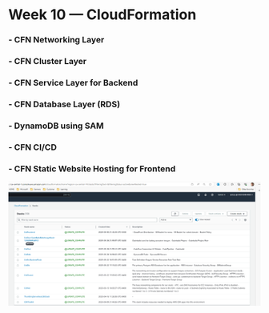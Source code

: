 # Week 10 — CloudFormation

### - CFN Networking Layer

### - CFN Cluster Layer

### - CFN Service Layer for Backend

### - CFN Database Layer (RDS)

### - DynamoDB using SAM

### - CFN CI/CD

### - CFN Static Website Hosting for Frontend

![screenshot](Assets/cfn.png)